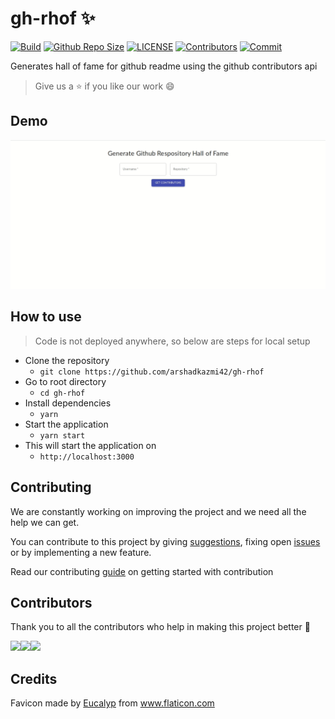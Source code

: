 # gh-rhof :sparkles:

[![Build](https://img.shields.io/travis/com/arshadkazmi42/gh-rhof.svg)](https://travis-ci.com/arshadkazmi42/gh-rhof/)
[![Github Repo Size](https://img.shields.io/github/repo-size/arshadkazmi42/gh-rhof.svg)](https://github.com/arshadkazmi42/gh-rhof)
[![LICENSE](https://img.shields.io/github/license/arshadkazmi42/gh-rhof.svg)](https://github.com/arshadkazmi42/gh-rhof/LICENSE)
[![Contributors](https://img.shields.io/github/contributors/arshadkazmi42/gh-rhof.svg)](https://github.com/arshadkazmi42/gh-rhof/graphs/contributors)
[![Commit](https://img.shields.io/github/last-commit/arshadkazmi42/gh-rhof.svg)](https://github.com/arshadkazmi42/gh-rhof/commits/master)

Generates hall of fame for github readme using the github contributors api

> Give us a :star: if you like our work :smile:

## Demo

<img src="assets/usage.gif" alt="gh-rhof"/> <br>

## How to use

> Code is not deployed anywhere, so below are steps for local setup

- Clone the repository
  - `git clone https://github.com/arshadkazmi42/gh-rhof`
- Go to root directory
  - `cd gh-rhof`
- Install dependencies
  - `yarn`
- Start the application
  - `yarn start`
- This will start the application on  
  - `http://localhost:3000`

## Contributing

We are constantly working on improving the project and we need all the help we can get.

You can contribute to this project by giving [suggestions](https://github.com/arshadkazmi42/gh-rhof/issues/new), fixing open [issues](https://github.com/arshadkazmi42/gh-rhof/issues) or by implementing a new feature.

Read our contributing [guide](CONTRIBUTING.md) on getting started with contribution

## Contributors

Thank you to all the contributors who help in making this project better :raised_hands:

<a href="https://github.com/arshadkazmi42"><img src="https://github.com/arshadkazmi42.png" width="30" /></a><a href="https://github.com/dependabot[bot]"><img src="https://github.com/dependabot[bot].png" width="30" /></a><a href="https://github.com/mhadaily"><img src="https://github.com/mhadaily.png" width="30" /></a>

## Credits

Favicon made by [Eucalyp](https://www.flaticon.com/authors/eucalyp) from www.flaticon.com